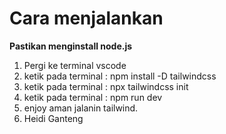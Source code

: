 # Cara menjalankan 
**Pastikan menginstall node.js**
1. Pergi ke terminal vscode
2. ketik pada terminal : npm install -D tailwindcss
3. ketik pada terminal : npx tailwindcss init
4. ketik pada terminal : npm run dev
5. enjoy aman jalanin tailwind.
6. Heidi Ganteng
